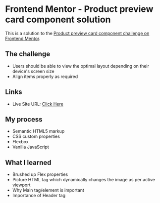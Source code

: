 # Frontend Mentor - Product preview card component solution

This is a solution to the [Product preview card component challenge on Frontend Mentor](https://www.frontendmentor.io/challenges/product-preview-card-component-GO7UmttRfa). 


## The challenge

- Users should be able to view the optimal layout depending on their device's screen size
- Align items properly as required

## Links

- Live Site URL: [Click Here](https://frontend-mentor-rosy.vercel.app/)

## My process

- Semantic HTML5 markup
- CSS custom properties
- Flexbox
- Vanilla JavaScript

## What I learned

- Brushed up Flex properties
- Picture HTML tag which dynamically changes the image as per active viewport
- Why Main tag/element is important
- Importance of Header tag


